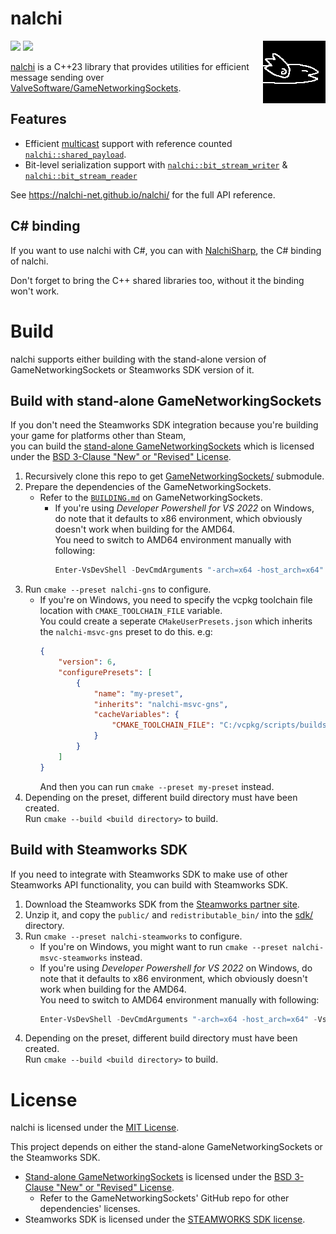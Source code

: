 # nalchi

<img align="right" src="https://raw.githubusercontent.com/nalchi-net/nalchi/refs/heads/main/doc/nalchi.png" width="100px">

<img src="https://github.com/nalchi-net/nalchi/actions/workflows/cd-pc.yml/badge.svg"> <img src="https://github.com/nalchi-net/nalchi/actions/workflows/deploy-docs.yml/badge.svg">

[nalchi](https://github.com/nalchi-net/nalchi) is a C++23 library that provides utilities for efficient message sending over [ValveSoftware/GameNetworkingSockets](https://github.com/ValveSoftware/GameNetworkingSockets).

## Features

* Efficient [multicast](https://nalchi-net.github.io/nalchi/classnalchi_1_1socket__extensions.html) support with reference counted [`nalchi::shared_payload`](https://nalchi-net.github.io/nalchi/structnalchi_1_1shared__payload.html).
* Bit-level serialization support with [`nalchi::bit_stream_writer`](https://nalchi-net.github.io/nalchi/classnalchi_1_1bit__stream__writer.html) & [`nalchi::bit_stream_reader`](https://nalchi-net.github.io/nalchi/classnalchi_1_1bit__stream__reader.html)

See <https://nalchi-net.github.io/nalchi/> for the full API reference.

## C# binding

If you want to use nalchi with C#, you can with [NalchiSharp](https://github.com/nalchi-net/NalchiSharp), the C# binding of nalchi.

Don't forget to bring the C++ shared libraries too, without it the binding won't work.

# Build

nalchi supports either building with the stand-alone version of GameNetworkingSockets or Steamworks SDK version of it.

## Build with stand-alone GameNetworkingSockets

If you don't need the Steamworks SDK integration because you're building your game for platforms other than Steam,<br>
you can build the [stand-alone GameNetworkingSockets](https://github.com/ValveSoftware/GameNetworkingSockets) which is licensed under the [BSD 3-Clause "New" or "Revised" License](https://github.com/ValveSoftware/GameNetworkingSockets/blob/master/LICENSE).

1. Recursively clone this repo to get [GameNetworkingSockets/](GameNetworkingSockets/) submodule.
1. Prepare the dependencies of the GameNetworkingSockets.
    * Refer to the [`BUILDING.md`](https://github.com/ValveSoftware/GameNetworkingSockets/blob/master/BUILDING.md) on GameNetworkingSockets.
        * If you're using *Developer Powershell for VS 2022* on Windows, do note that it defaults to x86 environment, which obviously doesn't work when building for the AMD64.<br>
          You need to switch to AMD64 environment manually with following:
          ```powershell
          Enter-VsDevShell -DevCmdArguments "-arch=x64 -host_arch=x64" -VsInstallPath "C:/Program Files/Microsoft Visual Studio/2022/Community" -SkipAutomaticLocation
          ```
1. Run `cmake --preset nalchi-gns` to configure.
    * If you're on Windows, you need to specify the vcpkg toolchain file location with `CMAKE_TOOLCHAIN_FILE` variable.<br>
      You could create a seperate `CMakeUserPresets.json` which inherits the `nalchi-msvc-gns` preset to do this. e.g:
      ```json
      {
          "version": 6,
          "configurePresets": [
              {
                  "name": "my-preset",
                  "inherits": "nalchi-msvc-gns",
                  "cacheVariables": {
                      "CMAKE_TOOLCHAIN_FILE": "C:/vcpkg/scripts/buildsystems/vcpkg.cmake"
                  }
              }
          ]
      }
      ```
      And then you can run `cmake --preset my-preset` instead.
1. Depending on the preset, different build directory must have been created.<br>
   Run `cmake --build <build directory>` to build.

## Build with Steamworks SDK

If you need to integrate with Steamworks SDK to make use of other Steamworks API functionality, you can build with Steamworks SDK.

1. Download the Steamworks SDK from the [Steamworks partner site](https://partner.steamgames.com/).
1. Unzip it, and copy the `public/` and `redistributable_bin/` into the [sdk/](sdk/) directory.
1. Run `cmake --preset nalchi-steamworks` to configure.
    * If you're on Windows, you might want to run `cmake --preset nalchi-msvc-steamworks` instead.
    * If you're using *Developer Powershell for VS 2022* on Windows, do note that it defaults to x86 environment, which obviously doesn't work when building for the AMD64.<br>
      You need to switch to AMD64 environment manually with following:
      ```powershell
      Enter-VsDevShell -DevCmdArguments "-arch=x64 -host_arch=x64" -VsInstallPath "C:/Program Files/Microsoft Visual Studio/2022/Community" -SkipAutomaticLocation
      ```
1. Depending on the preset, different build directory must have been created.<br>
   Run `cmake --build <build directory>` to build.

# License

nalchi is licensed under the [MIT License](https://github.com/nalchi-net/nalchi/blob/main/LICENSE).

This project depends on either the stand-alone GameNetworkingSockets or the Steamworks SDK.
* [Stand-alone GameNetworkingSockets](https://github.com/ValveSoftware/GameNetworkingSockets) is licensed under the [BSD 3-Clause "New" or "Revised" License](https://github.com/ValveSoftware/GameNetworkingSockets/blob/master/LICENSE).
    * Refer to the GameNetworkingSockets' GitHub repo for other dependencies' licenses.
* Steamworks SDK is licensed under the [STEAMWORKS SDK license](https://partner.steamgames.com/documentation/sdk_access_agreement).
